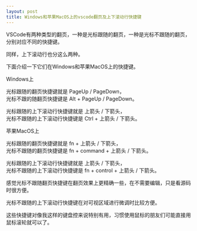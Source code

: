 ```yaml
---
layout: post
title: Windows和苹果MacOS上的vscode翻页及上下滚动行快捷键
---
```


VSCode有两种类型的翻页，一种是光标跟随的翻页，一种是光标不跟随的翻页，分别对应不同的快捷键。

同样，上下滚动行也分这么两种。

下面介绍一下它们在Windows和苹果MacOS上的快捷键。

Windows上

光标跟随的翻页快捷键就是 PageUp / PageDown，  
光标不跟的随翻页快捷键是 Alt + PageUp / PageDown。

光标跟随的上下滚动行快捷键就是 上箭头 / 下箭头，  
光标不跟随的上下滚动行快捷键是 Ctrl + 上箭头 / 下箭头。


苹果MacOS上

光标跟随的翻页快捷键就是 fn + 上箭头 / 下箭头，  
光标不跟随的翻页快捷键是 fn + command + 上箭头 / 下箭头。  

光标跟随的上下滚动行快捷键就是 上箭头 / 下箭头，  
光标不跟随的上下滚动行快捷键是 fn + control + 上箭头 / 下箭头。


感觉光标不跟随翻页快捷键在翻页效果上更精确一些，在不需要编辑，只是看源码时很方便。

光标不跟随的上下滚动行快捷键在对可视区域进行微调时比较方便。

这些快捷键对像我这样的键盘控来说特别有用，习惯使用鼠标的朋友们可能直接用鼠标滚轮就可以了。

